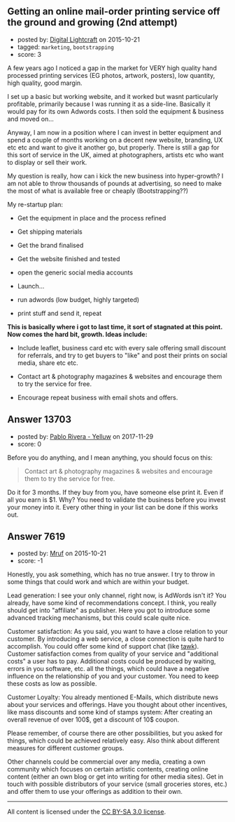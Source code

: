 ## Getting an online mail-order printing service off the ground and growing (2nd attempt)

- posted by: [Digital Lightcraft](https://stackexchange.com/users/1504033/digital-lightcraft) on 2015-10-21
- tagged: `marketing`, `bootstrapping`
- score: 3

A few years ago I noticed a gap in the market for VERY high quality hand processed printing services (EG photos, artwork, posters), low quantity, high quality, good margin.

I set up a basic but working website, and it worked but wasnt particularly profitable, primarily because I was running it as a side-line. Basically it would pay for its own Adwords costs. I then sold the equipment & business and moved on...

Anyway, I am now in a position where I can invest in better equipment and spend a couple of months working on a decent new website, branding, UX etc etc and want to give it another go, but properly.
There is still a gap for this sort of service in the UK, aimed at photographers, artists etc who want to display or sell their work.

My question is really, how can i kick the new business into hyper-growth? I am not able to throw thousands of pounds at advertising, so need to make the most of what is available free or cheaply (Bootstrapping??)

My re-startup plan:

 - Get the equipment in place and the process refined

 - Get shipping materials
 - Get the brand finalised 
 - Get the website finished and tested
 - open the generic social media accounts
 - Launch...
 - run adwords (low budget, highly targeted)
 - print stuff and send it, repeat

**This is basically where i got to last time, it sort of stagnated at this point. Now comes the hard bit, growth. Ideas include:**

 - Include leaflet, business card etc with every sale offering small discount for referrals, and try to get buyers to "like" and post their prints on social media, share etc etc.
 - Contact art & photography magazines & websites and encourage them to try the service for free.

 - Encourage repeat business with email shots and offers.

 


## Answer 13703

- posted by: [Pablo Rivera - Yelluw](https://stackexchange.com/users/12380190/pablo-rivera-yelluw) on 2017-11-29
- score: 0

Before you do anything, and I mean anything, you should focus on this:

>Contact art & photography magazines & websites and encourage them to try the service for free.

Do it for 3 months. If they buy from you, have someone else print it. Even if all you earn is $1. Why? You need to validate the business before you invest your money into it. Every other thing in your list can be done if this works out.


## Answer 7619

- posted by: [Mruf](https://stackexchange.com/users/3246202/mruf) on 2015-10-21
- score: -1

<p>Honestly, you ask something, which has no true answer. I try to throw in some things that could work and which are within your budget.</p>

<p>Lead generation: I see your only channel, right now, is AdWords isn't it? You already, have some kind of recommendations concept. I think, you really should get into "affiliate" as publisher. Here you got to introduce some advanced tracking mechanisms, but this could scale quite nice.</p>

<p>Customer satisfaction: As you said, you want to have a close relation to your customer. By introducing a web service, a close connection is quite hard to accomplish. You could offer some kind of support chat (like <a href="http://www.tawk.to" rel="nofollow">tawk</a>). Customer satisfaction comes from quality of your service and "additional costs" a user has to pay. Additional costs could be produced by waiting, errors in you software, etc. all the things, which could have a negative influence on the relationship of you and your customer. You need to keep these costs as low as possible.</p>

<p>Customer Loyalty: You already mentioned E-Mails, which distribute news about your services and offerings. Have you thought about other incentives, like mass discounts and some kind of stamps system: After creating an overall revenue of over 100$, get a discount of 10$ coupon.</p>

<p>Please remember, of course there are other possibilities, but you asked for things, which could be achieved relatively easy. Also think about different measures for different customer groups.</p>

<p>Other channels could be commercial over any media, creating a own community which focuses on certain artistic contents, creating online content (either an own blog or get into writing for other media sites). Get in touch with possible distributors of your service (small groceries stores, etc.) and offer them to use your offerings as addition to their own.</p>




---

All content is licensed under the [CC BY-SA 3.0 license](https://creativecommons.org/licenses/by-sa/3.0/).
